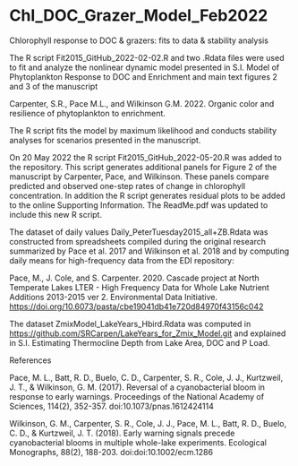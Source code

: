 # Chl_DOC_Grazer_Model_Feb2022
Chlorophyll response to DOC &amp; grazers: fits to data &amp; stability analysis

The R script Fit2015_GitHub_2022-02-02.R and two .Rdata files were used to fit and analyze the nonlinear dynamic model presented in 
S.I. Model of Phytoplankton Response to DOC and Enrichment and main text figures 2 and 3 of the manuscript

Carpenter, S.R., Pace M.L., and Wilkinson G.M. 2022. Organic color and resilience of phytoplankton to enrichment. 

The R script fits the model by maximum likelihood and conducts stability analyses for scenarios presented in the manuscript.

On 20 May 2022 the R script Fit2015_GitHub_2022-05-20.R was added to the repository.  This script generates additional panels for Figure 2 of the manuscript by Carpenter, Pace, and Wilkinson. These panels compare predicted and observed one-step rates of change in chlorophyll concentration. In addition the R script generates residual plots to be added to the online Supporting Information. 
The ReadMe.pdf was updated to include this new R script. 

The dataset of daily values Daily_PeterTuesday2015_all+ZB.Rdata was constructed from spreadsheets compiled during the original research summarized by 
Pace et al. 2017 and Wilkinson et al. 2018 and by computing daily means for high-frequency data from the EDI repository:

Pace, M., J. Cole, and S. Carpenter. 2020. Cascade project at North Temperate Lakes LTER - High Frequency Data for Whole Lake Nutrient Additions 2013-2015 ver 2. 
Environmental Data Initiative. https://doi.org/10.6073/pasta/cbe19041db41e720d84970f43156c042

The dataset ZmixModel_LakeYears_Hbird.Rdata was computed in https://github.com/SRCarpen/LakeYears_for_Zmix_Model.git
and explained in S.I. Estimating Thermocline Depth from Lake Area, DOC and P Load.  

References

Pace, M. L., Batt, R. D., Buelo, C. D., Carpenter, S. R., Cole, J. J., Kurtzweil, J. T., & Wilkinson, G. M. (2017). Reversal of a cyanobacterial bloom in response to early warnings. Proceedings of the National Academy of Sciences, 114(2), 352-357. doi:10.1073/pnas.1612424114

Wilkinson, G. M., Carpenter, S. R., Cole, J. J., Pace, M. L., Batt, R. D., Buelo, C. D., & Kurtzweil, J. T. (2018). Early warning signals precede cyanobacterial blooms in multiple whole-lake experiments. Ecological Monographs, 88(2), 188-203. doi:doi:10.1002/ecm.1286
